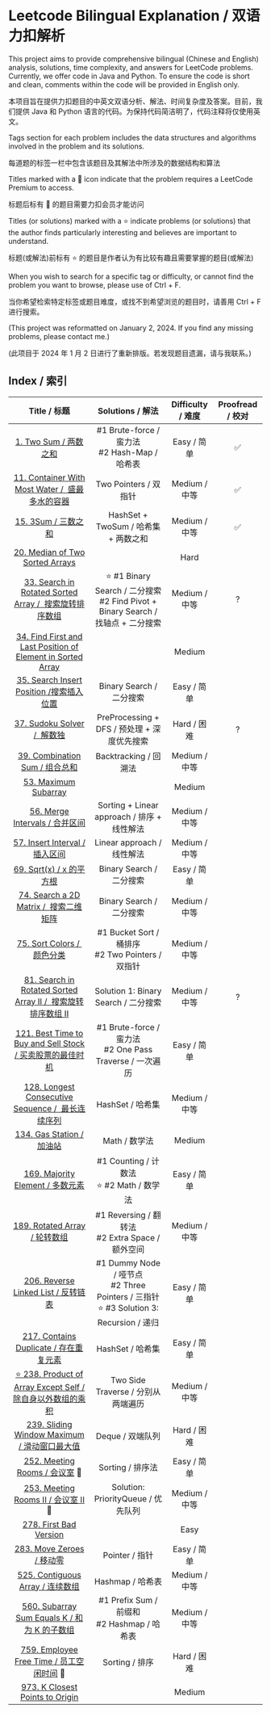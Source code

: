 # Leetcode Bilingual Explanation / 双语力扣解析

This project aims to provide comprehensive bilingual (Chinese and English) analysis, solutions, time complexity, and answers for LeetCode problems. Currently, we offer code in Java and Python. To ensure the code is short and clean, comments within the code will be provided in English only.

本项目旨在提供力扣题目的中英文双语分析、解法、时间复杂度及答案。目前，我们提供 Java 和 Python 语言的代码。为保持代码简洁明了，代码注释将仅使用英文。

Tags section for each problem includes the data structures and algorithms involved in the problem and its solutions.

每道题的标签一栏中包含该题目及其解法中所涉及的数据结构和算法

Titles marked with a 🔐 icon indicate that the problem requires a LeetCode Premium to access.

标题后标有 🔐 的题目需要力扣会员才能访问

Titles (or solutions) marked with a ⭐️ indicate problems (or solutions) that the author finds particularly interesting and believes are important to understand.

标题(或解法)前标有 ⭐️ 的题目是作者认为有比较有趣且需要掌握的题目(或解法)

When you wish to search for a specific tag or difficulty, or cannot find the problem you want to browse, please use of Ctrl + F.

当你希望检索特定标签或题目难度，或找不到希望浏览的题目时，请善用 Ctrl + F 进行搜索。

(This project was reformatted on January 2, 2024. If you find any missing problems, please contact me.)

(此项目于 2024 年 1 月 2 日进行了重新排版。若发现题目遗漏，请与我联系。)

## Index / 索引

|                                                               Title / 标题                                                               |                                        Solutions / 解法                                         | Difficulty / 难度 | Proofread / 校对 |
| :--------------------------------------------------------------------------------------------------------------------------------------: | :---------------------------------------------------------------------------------------------: | :---------------: | :--------------: |
|                                            [1. Two Sum / 两数之和](/Solution/0001_Two_Sum.md)                                            |                        #1 Brute-force / 蛮力法<br />#2 Hash-Map / 哈希表                        |    Easy / 简单    |        ✅        |
|                      [11. Container With Most Water /  盛最多水的容器](/Solution/0011_Container_With_Most_Water.md)                      |                                      Two Pointers / 双指针                                      |   Medium / 中等   |        ✅        |
|                                              [15. 3Sum / 三数之和](/Solution/0015_3Sum.md)                                               |                              HashSet + TwoSum / 哈希集 + 两数之和                               |   Medium / 中等   |        ✅        |
|                                                   [20. Median of Two Sorted Arrays]()                                                    |                                                                                                 |       Hard        |                  |
|                [33. Search in Rotated Sorted Array /  搜索旋转排序数组](/Solution/0033_Search_in_Rotated_Sorted_Array.md)                |     ⭐️ #1 Binary Search / 二分搜索<br />#2 Find Pivot + Binary Search / 找轴点 + 二分搜索      |   Medium / 中等   |        ?         |
| [34. Find First and Last Position of Element in Sorted Array](/Solution/0034_Find_First_and_Last_Position_of_Element_in_Sorted_Array.md) |                                                                                                 |      Medium       |                  |
|                           [35. Search Insert Position /搜索插入位置](/Solution/0035_Search_Insert_Position.md)                           |                                    Binary Search / 二分搜索                                     |    Easy / 简单    |                  |
|                                      [37. Sudoku Solver /  解数独](/Solution/0037_Sudoku_Solver.md)                                      |                           PreProcessing + DFS / 预处理 + 深度优先搜索                           |    Hard / 困难    |        ?         |
|                                   [39. Combination Sum / 组合总和](/Solution/0039_Combination_Sum.md)                                    |                                      Backtracking / 回溯法                                      |   Medium / 中等   |                  |
|                                        [53. Maximum Subarray](Solution/0053_Maximum_Subarray.md)                                         |                                                                                                 |      Medium       |                  |
|                                   [56. Merge Intervals / 合并区间](/Solution/0056_Merge_Intervals.md)                                    |                           Sorting + Linear approach / 排序 + 线性解法                           |   Medium / 中等   |                  |
|                                   [57. Insert Interval / 插入区间](/Solution/0057_Insert_Interval.md)                                    |                                   Linear approach / 线性解法                                    |   Medium / 中等   |                  |
|                                         [69. Sqrt(x) / x 的平方根](</Solution/0069_Sqrt(x).md>)                                          |                                    Binary Search / 二分搜索                                     |    Easy / 简单    |                  |
|                              [74. Search a 2D Matrix /  搜索二维矩阵](/Solution/0074_Search_a_2D_Matrix.md)                              |                                    Binary Search / 二分搜索                                     |   Medium / 中等   |                  |
|                                       [75. Sort Colors /  颜色分类](/Solution/0075_Sort_Colors.md)                                       |                      #1 Bucket Sort / 桶排序<br />#2 Two Pointers / 双指针                      |   Medium / 中等   |                  |
|           [81. Search in Rotated Sorted Array II /  搜索旋转排序数组 II](/Solution/0081_Search_in_Rotated_Sorted_Array_II.md)            |                              Solution 1: Binary Search / 二分搜索                               |   Medium / 中等   |        ?         |
|              [121. Best Time to Buy and Sell Stock / 买卖股票的最佳时机](/Solution/0121_Best_Time_to_Buy_and_Sell_Stock.md)              |                  #1 Brute-force / 蛮力法<br />#2 One Pass Traverse / 一次遍历                   |    Easy / 简单    |                  |
|                   [128. Longest Consecutive Sequence /  最长连续序列](/Solution/0128_Longest_Consecutive_Sequence.md)                    |                                        HashSet / 哈希集                                         |   Medium / 中等   |                  |
|                                        [134. Gas Station / 加油站](/Solution/0134_Gas_Station.md)                                        |                                          Math / 数学法                                          |      Medium       |                  |
|                                  [169. Majority Element / 多数元素](/Solution/0169_Majority_Element.md)                                  |                         #1 Counting / 计数法<br />⭐️ #2 Math / 数学法                          |    Easy / 简单    |                  |
|                                     [189. Rotated Array / 轮转数组](/Solution/0189_Rotated_Array.md)                                     |                      #1 Reversing / 翻转法<br />#2 Extra Space / 额外空间                       |   Medium / 中等   |                  |
|                               [206. Reverse Linked List / 反转链表](/Solution/0206_Reverse_Linked_List.md)                               | #1 Dummy Node / 哑节点<br />#2 Three Pointers / 三指针<br />⭐️ #3 Solution 3: Recursion / 递归 |    Easy / 简单    |                  |
|                              [217. Contains Duplicate / 存在重复元素](/Solution/0217_Contains_Duplicate.md)                              |                                        HashSet / 哈希集                                         |    Easy / 简单    |                  |
|              [⭐️ 238. Product of Array Except Self / 除自身以外数组的乘积](/Solution/0238_Product_of_Array_Except_Self.md)              |                               Two Side Traverse / 分别从两端遍历                                |   Medium / 中等   |                  |
|                         [239. Sliding Window Maximum / 滑动窗口最大值](/Solution/0239_Sliding_Window_Maximum.md)                         |                                        Deque / 双端队列                                         |    Hard / 困难    |                  |
|                                    [252. Meeting Rooms / 会议室](/Solution/0252_Meeting_Rooms.md) 🔐                                     |                                        Sorting / 排序法                                         |    Easy / 简单    |                  |
|                                [253. Meeting Rooms II / 会议室 II](/Solution/0253_Meeting_Rooms_II.md) 🔐                                |                               Solution: PriorityQueue / 优先队列                                |   Medium / 中等   |                  |
|                                      [278. First Bad Version](/Solution/0278_First_Bad_Version.md)                                       |                                                                                                 |       Easy        |                  |
|                                        [283. Move Zeroes / 移动零](/Solution/0283_Move_Zeroes.md)                                        |                                         Pointer / 指针                                          |    Easy / 简单    |                  |
|                                  [525. Contiguous Array / 连续数组](/Solution/0525_Contiguous_Array.md)                                  |                                        Hashmap / 哈希表                                         |   Medium / 中等   |                  |
|                         [560. Subarray Sum Equals K / 和为 K 的子数组](/Solution/0560_Subarray_Sum_Equals_K.md)                          |                         #1 Prefix Sum / 前缀和<br />#2 Hashmap / 哈希表                         |   Medium / 中等   |                  |
|                            [759. Employee Free Time / 员工空闲时间](/Solution/0759_Employee_Free_Time.md) 🔐                             |                                         Sorting / 排序                                          |    Hard / 困难    |                  |
|                              [973. K Closest Points to Origin](/Solution/0973_K_Close_Points_To_Origin.md)                               |                                                                                                 |      Medium       |                  |
